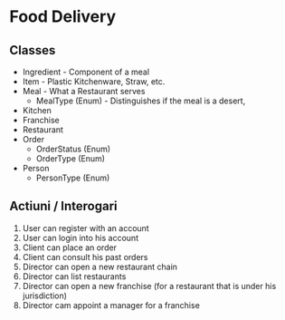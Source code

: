 # Food Delivery 

## Classes

- Ingredient - Component of a meal
- Item - Plastic Kitchenware, Straw, etc.
- Meal - What a Restaurant serves
    - MealType (Enum) - Distinguishes if the meal is a desert,  
- Kitchen
- Franchise
- Restaurant
- Order
  - OrderStatus (Enum)
  - OrderType (Enum)
- Person 
  - PersonType (Enum)

## Actiuni / Interogari

1. User can register with an account
2. User can login into his account
3. Client can place an order
4. Client can consult his past orders 
5. Director can open a new restaurant chain
6. Director can list restaurants 
7. Director can open a new franchise (for a restaurant that is under his jurisdiction)
8. Director cam appoint a manager for a franchise